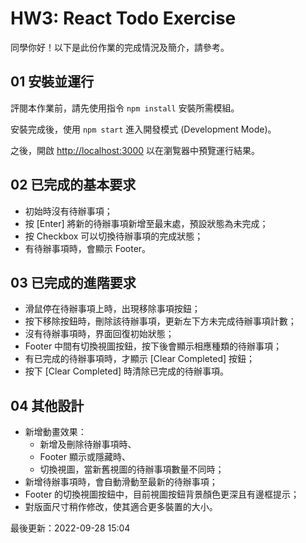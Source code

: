 # HW3: React Todo Exercise

同學你好！以下是此份作業的完成情況及簡介，請參考。

## 01 安裝並運行

評閱本作業前，請先使用指令 `npm install` 安裝所需模組。

安裝完成後，使用 `npm start` 進入開發模式 (Development Mode)。 

之後，開啟 [http://localhost:3000](http://localhost:3000) 以在瀏覧器中預覽運行結果。

## 02 已完成的基本要求
- 初始時沒有待辦事項；
- 按 [Enter] 將新的待辦事項新增至最末處，預設狀態為未完成；
- 按 Checkbox 可以切換待辦事項的完成狀態；
- 有待辦事項時，會顯示 Footer。

## 03 已完成的進階要求
- 滑鼠停在待辦事項上時，出現移除事項按鈕；
- 按下移除按鈕時，刪除該待辦事項，更新左下方未完成待辦事項計數；
- 沒有待辦事項時，界面回復初始狀態；
- Footer 中間有切換視圖按鈕，按下後會顯示相應種類的待辦事項；
- 有已完成的待辦事項時，才顯示 [Clear Completed] 按鈕；
- 按下 [Clear Completed] 時清除已完成的待辦事項。

## 04 其他設計
- 新增動畫效果：
  - 新增及刪除待辦事項時、
  - Footer 顯示或隱藏時、
  - 切換視圖，當新舊視圖的待辦事項數量不同時；
- 新增待辦事項時，會自動滑動至最新的待辦事項；
- Footer 的切換視圖按鈕中，目前視圖按鈕背景顏色更深且有邊框提示；
- 對版面尺寸稍作修改，使其適合更多裝置的大小。

最後更新：2022-09-28 15:04